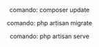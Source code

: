 <p align="center">comando: composer update</p>
<p align="center">comando: php artisan migrate</p>
<p align="center">comando: php artisan serve</p>